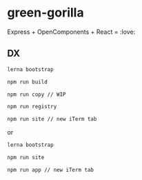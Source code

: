 # green-gorilla

Express + OpenComponents + React = :love:

## DX

```bash
lerna bootstrap

npm run build

npm run copy // WIP

npm run registry

npm run site // new iTerm tab
```

or

```bash
lerna bootstrap

npm run site

npm run app // new iTerm tab
```
